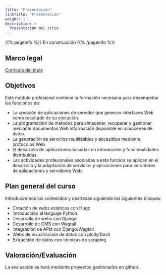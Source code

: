 ```yaml
---
title: "Presentación"
linkTitle: "Presentación"
weight: 1
description: >
  Presentación del sitio
---
```


{{% pageinfo %}}
En construcción
{{% /pageinfo %}}

## Marco legal
[Currículo del título](http://www.boa.aragon.es/cgi-bin/EBOA/BRSCGI?CMD=VEROBJ&MLKOB=612152800202)

## Objetivos
Este módulo profesional contiene la formación necesaria para desempeñar las  funciones de: 

* La creación de aplicaciones de servidor que generan interfaces Web como resultado de su ejecución.
* La programación de métodos para almacenar, recuperar y gestionar mediante documentos Web información disponible en almacenes de datos.
* La generación de servicios reutilizables y accesibles mediante protocolos Web
* El desarrollo de aplicaciones basadas en información y funcionalidades distribuidas.
* Las actividades profesionales asociadas a esta función se aplican en el desarrollo y la  adaptación de servicios y aplicaciones para servidores de aplicaciones y servidores Web.

## Plan general del curso
Introduciremos los contenidos y destrezas siguiendo los siguientes bloques:
* Creación de webs estáticas con Hugo
* Introducción al lenguaje Python
* Desarrollo de webs con Django
* Desarrollo de CMS con Wagtail
* Integración de APIs con Django/Wagtail
* Webs de visualización de datos con plotly/Dash
* Extracción de datos con técnicas de scraping

## Valoración/Evaluación
La evaluación se hará mediante proyectos gestionados en github.
